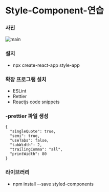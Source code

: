 # Style-Component-연습

### 사진

![main](https://mblogthumb-phinf.pstatic.net/MjAyMDA1MDJfMTAg/MDAxNTg4NDA1NjMxODk4.RAGdDXETlfz-ueD5wb4L6qs7F5x81G1Zpg0vOaS7Y2sg.n-IIdZt-Hv6exytAOghdznRr4hohWoZg9MPAJdPVcUEg.JPEG.flower4653/DSC_3426.JPG?type=w800)

### 설치

- npx create-react-app style-app

### 확장 프로그램 설치

- ESLint
- Rettier
- Reactjs code snippets

### -prettier 파일 생성

```
{
  "singleQuote": true,
  "semi": true,
  "useTabs": false,
  "tabWidth": 2,
  "trailingComma": "all",
  "printWidth": 80
}
```

### 라이브러리

- npm install --save styled-components
